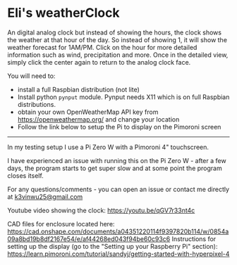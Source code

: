 # Eli's weatherClock #

An digital analog clock but instead of showing the hours, the clock shows the weather at that hour of the day. So instead of showing 1, it will show the weather forecast for 1AM/PM. Click on the hour for more detailed information such as wind, precipitation and more. Once in the detailed view, simply click the center again to return to the analog clock face.

You will need to:
- install a full Raspbian distribution (not lite)
- Install python ```pynput``` module. Pynput needs X11 which is on full Raspbian distributions.
- obtain your own OpenWeatherMap API key from https://openweathermap.org/ and change your location
- Follow the link below to setup the Pi to display on the Pimoroni screen

---

In my testing setup I use a Pi Zero W with a Pimoroni 4" touchscreen.

I have experienced an issue with running this on the Pi Zero W - after a few days, the program starts to get super slow and at some point the program closes itself.

For any questions/comments - you can open an issue or contact me directly at k3vinwu25@gmail.com 

Youtube video showing the clock: https://youtu.be/qGV7r33nt4c

CAD files for enclosure located here: https://cad.onshape.com/documents/a04351220114f9397820b114/w/0854a09a8bd19b8df2167e54/e/af44268ed043f94be60c93c6
Instructions for setting up the display (go to the "Setting up your Raspberry Pi" section): https://learn.pimoroni.com/tutorial/sandyj/getting-started-with-hyperpixel-4

